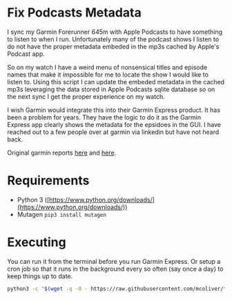# Fix Podcasts Metadata
I sync my Garmin Forerunner 645m with Apple Podcasts to have something to listen to when I run.  Unfortunately many of the podcast shows I listen to do not have the proper metadata embeded in the mp3s cached by Apple's Podcast app.  

So on my watch I have a weird menu of nonsensical titles and episode names that make it impossible for me to locate the show I would like to listen to.  Using this script I can update the embeded metadata in the cached mp3s leveraging the data stored in Apple Podcasts sqlite database so on the next sync I get the proper experience on my watch.  

I wish Garmin would integrate this into their Garmin Express product.  It has been a problem for years.  They have the logic to do it as the Garmin Express app clearly shows the metadata for the epsidoes in the GUI.  I have reached out to a few people over at garmin via linkedin but have not heard back.

Original garmin reports [here](https://forums.garmin.com/sports-fitness/running-multisport/f/forerunner-645-645-m/208475/apple-podcasts-with-macos-10-15-catalina) and [here](https://forums.garmin.com/apps-software/mac-windows-software/f/garmin-express/281563/garmin-express-podcast-metadata-missing-causing-poor-user-experience).

# Requirements
* Python 3 ([https://www.python.org/downloads/](https://www.python.org/downloads/))
* Mutagen `pip3 install mutagen`

# Executing
You can run it from the terminal before you run Garmin Express.  Or setup a cron job so that it runs in the background every so often (say once a day) to keep things up to date.

```bash
python3 -c "$(wget -q -O - https://raw.githubusercontent.com/mcoliver/fixPodcastMetadata/main/fixPodcastMetadata.py)"

```